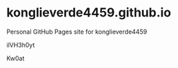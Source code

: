 # konglieverde4459.github.io
Personal GitHub Pages site for konglieverde4459






























































ilVH3h0yt

Kw0at
